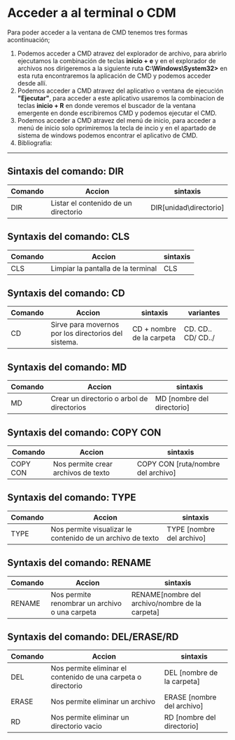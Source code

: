 # Acceder a al terminal o CDM

Para poder acceder a la ventana de CMD tenemos tres formas acontinuación;

<ol>
  <li>
    Podemos acceder a CMD atravez del explorador de archivo, para abrirlo ejecutamos la combinación de teclas <strong>inicio + e</strong> y en el 
    explorador de archivos nos dirigeremos a la siguiente ruta <b>C:\Windows\System32></b> en esta ruta encontraremos la aplicación de CMD y podemos 
    acceder desde allí.
  </li>
  
  <li>
    Podemos acceder a CMD atravez del aplicativo o ventana de ejecución <strong>"Ejecutar"</strong>, para acceder a este aplicativo usaremos la     
    combinacion de teclas <b>inicio + R</b> en donde 
    veremos el buscador de la ventana emergente en donde escribiremos CMD y podemos ejecutar el CMD.
  </li>
  
  <li>
    Podemos acceder a CMD atravez del menú de inicio, para acceder a menú de inicio solo oprimiremos la tecla de incio y en el apartado de sistema       de windows podemos encontrar el aplicativo de CMD.
  </li>

  <li>
    Bibliografia:
  </li>
</ol>

***

## Sintaxis del comando: DIR

| Comando  | Accion                               | sintaxis             | 
|----------|--------------------------------------|----------------------|
|DIR       | Listar el contenido de un directorio |DIR[unidad\directorio]|

## Syntaxis del comando: CLS

| Comando  | Accion                               | sintaxis             | 
|----------|--------------------------------------|----------------------|
|CLS       | Limpiar la pantalla de la terminal   |CLS                   |

## Syntaxis del comando: CD

| Comando | Accion                                              | sintaxis                 | variantes        |
|---------|-----------------------------------------------------|--------------------------|------------------|
|CD       | Sirve para movernos por los directorios del sistema.|CD + nombre de la carpeta |CD. CD.. CD/ CD../|

## Syntaxis del comando: MD

| Comando  | Accion                                    | sintaxis                 | 
|----------|-------------------------------------------|--------------------------|
|MD        | Crear un directorio o arbol de directorios|MD [nombre del directorio]|

## Syntaxis del comando: COPY CON

| Comando  | Accion                                    | sintaxis                         | 
|----------|-------------------------------------------|----------------------------------|
|COPY CON  |Nos permite crear archivos de texto        |COPY CON [ruta/nombre del archivo]|

## Syntaxis del comando: TYPE

| Comando  | Accion                                                    | sintaxis                | 
|----------|-----------------------------------------------------------|-------------------------|
|TYPE      |Nos permite visualizar le contenido de un archivo de texto |TYPE [nombre del archivo]|

## Syntaxis del comando: RENAME

| Comando  | Accion                                         | sintaxis                                       | 
|----------|------------------------------------------------|------------------------------------------------|
|RENAME    |Nos permite renombrar un archivo o una carpeta  | RENAME[nombre del archivo/nombre de la carpeta]|

## Syntaxis del comando: DEL/ERASE/RD

| Comando    | Accion                                                      | sintaxis                                       | 
|------------|-------------------------------------------------------------|------------------------------------------------|
|DEL         |Nos permite eliminar el contenido de una carpeta o directorio| DEL [nombre de la carpeta]                     |
|ERASE       |Nos permite eliminar un archivo                              | ERASE [nombre del archivo]                     |
|RD          |Nos permite eliminar un directorio vacio                     | RD [nombre del directorio]                     |




















